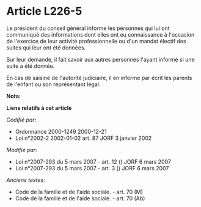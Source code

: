 # Article L226-5

Le président du conseil général informe les personnes qui lui ont communiqué des informations dont elles ont eu connaissance
à l'occasion de l'exercice de leur activité professionnelle ou d'un mandat électif des suites qui leur ont été données.

Sur leur demande, il fait savoir aux autres personnes l'ayant informé si une suite a été donnée.

En cas de saisine de l'autorité judiciaire, il en informe par écrit les parents de l'enfant ou son représentant légal.

**Nota:**



**Liens relatifs à cet article**

_Codifié par_:

  - Ordonnance 2000-1249 2000-12-21
  - Loi n°2002-2 2002-01-02 art. 87 JORF 3 janvier 2002

_Modifié par_:

  - Loi n°2007-293 du 5 mars 2007 - art. 12 () JORF 6 mars 2007
  - Loi n°2007-293 du 5 mars 2007 - art. 3 () JORF 6 mars 2007

_Anciens textes_:

  - Code de la famille et de l'aide sociale. - art. 70 (M)
  - Code de la famille et de l'aide sociale. - art. 70 (Ab)
